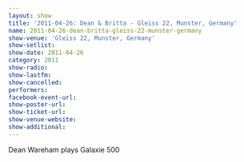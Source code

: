```yaml
---
layout: show
title: '2011-04-26: Dean & Britta - Gleiss 22, Munster, Germany'
name: 2011-04-26-dean-britta-gleiss-22-munster-germany
show-venue: 'Gleiss 22, Munster, Germany'
show-setlist: 
show-date: 2011-04-26
category: 2011
show-radio: 
show-lastfm: 
show-cancelled: 
performers: 
facebook-event-url: 
show-poster-url: 
show-ticket-url: 
show-venue-website: 
show-additional: 
---
```


Dean Wareham plays Galaxie 500
